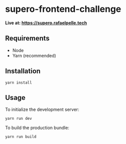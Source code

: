 # supero-frontend-challenge

**Live at: https://supero.rafaelpelle.tech**

## Requirements

-   Node
-   Yarn (recommended)

## Installation

```
yarn install
```

## Usage

To initialize the development server:

```
yarn run dev
```

To build the production bundle:

```
yarn run build
```

